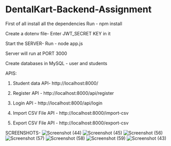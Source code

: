 # DentalKart-Backend-Assignment

First of all install all the dependencies
Run - npm install

Create a dotenv file-
Enter JWT_SECRET KEY in it

Start the SERVER-
Run - node app.js

Server will run at PORT 3000

Create databases in MySQL - user and students 

APIS:
1) Student data API- http://localhost:8000/

2) Register API - http://localhost:8000/api/register

3) Login API - http://localhost:8000/api/login

4) Import CSV File API - http://localhost:8000/import-csv

5) Export CSV File API - http://localhost:8000/export-csv

SCREENSHOTS-
![Screenshot (44)](https://user-images.githubusercontent.com/99881894/224509989-c58378d3-4b42-470b-b45a-d8af57b58faa.png)
![Screenshot (45)](https://user-images.githubusercontent.com/99881894/224509991-e4d0901a-da5c-4a8a-bd5f-c2a076a191b8.png)
![Screenshot (56)](https://user-images.githubusercontent.com/99881894/224509992-93894493-681a-46e4-afaf-e95b4dc7e9d7.png)
![Screenshot (57)](https://user-images.githubusercontent.com/99881894/224509996-159fc968-a6ea-4917-b917-d1aaa3156df5.png)
![Screenshot (58)](https://user-images.githubusercontent.com/99881894/224509998-946f66cc-d683-49ef-bb69-c3482a5c1c2f.png)
![Screenshot (59)](https://user-images.githubusercontent.com/99881894/224510003-886b7457-e3c8-4b8e-b55c-18097f2c9c4d.png)
![Screenshot (43)](https://user-images.githubusercontent.com/99881894/224510026-5ce4f0f5-c36a-435b-b479-125bd2ef8729.png)


